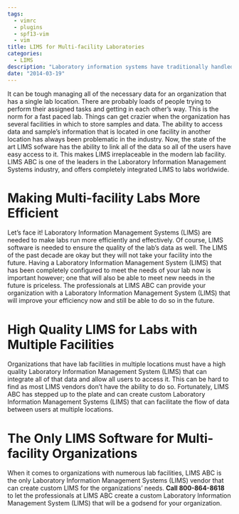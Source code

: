 ```yaml
---
tags:
  - vimrc
  - plugins
  - spf13-vim
  - vim
title: LIMS for Multi-facility Laboratories
categories:
  - LIMS
description: "Laboratory information systems have traditionally handled only the management and "
date: "2014-03-19"
---
```


It can be tough managing all of the necessary data for an organization that has a single lab location. There are probably loads of people trying to perform their assigned tasks and getting in each other’s way. This is the norm for a fast paced lab. Things can get crazier when the organization has several facilities in which to store samples and data. The ability to access data and sample’s information that is located in one facility in another location has always been problematic in the industry. Now, the state of the art LIMS sofware has the ability to link all of the data so all of the users have easy access to it. This makes LIMS irreplaceable in the modern lab facility. LIMS ABC is one of the leaders in the Laboratory Information Management Systems industry, and offers completely integrated LIMS to labs worldwide.

 

# Making Multi-facility Labs More Efficient

Let’s face it! Laboratory Information Management Systems (LIMS) are needed to make labs run more efficiently and effectively. Of course, LIMS software is needed to ensure the quality of the lab’s data as well. The LIMS of the past decade are okay but they will not take your facility into the future. Having a Laboratory Information Management System (LIMS) that has been completely configured to meet the needs of your lab now is important however; one that will also be able to meet new needs in the future is priceless. The professionals at LIMS ABC can provide your organization with a Laboratory Information Management System (LIMS) that will improve your efficiency now and still be able to do so in the future.

# High Quality LIMS for Labs with Multiple Facilities

Organizations that have lab facilities in multiple locations must have a high quality Laboratory Information Management System (LIMS) that can integrate all of that data and allow all users to access it. This can be hard to find as most LIMS vendors don’t have the ability to do so. Fortunately, LIMS ABC has stepped up to the plate and can create custom Laboratory Information Management Systems (LIMS) that can facilitate the flow of data between users at multiple locations.

# The Only LIMS Software for Multi-facility Organizations

When it comes to organizations with numerous lab facilities, LIMS ABC is the only Laboratory Information Management Systems (LIMS) vendor that can create custom LIMS for the organizations’ needs. **Call 800-864-8618** to let the professionals at LIMS ABC create a custom Laboratory Information Management System (LIMS) that will be a godsend for your organization.